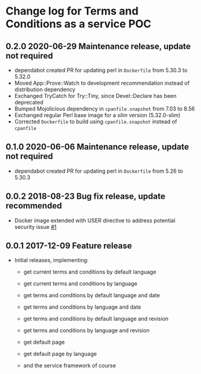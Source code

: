 # Change log for Terms and Conditions as a service POC

## 0.2.0 2020-06-29 Maintenance release, update not required

- dependabot created PR for updating perl in `Dockerfile` from 5.30.3 to 5.32.0
- Moved App::Prove::Watch to development recommendation instead of distribution dependency
- Exchanged TryCatch for Try::Tiny, since Devel::Declare has been deprecated
- Bumped Mojolicious dependency in `cpanfile.snapshot` from 7.03 to 8.56
- Exchanged regular Perl base image for a _slim_ version (5.32.0-slim)
- Corrected `Dockerfile` to build using `cpanfile.snapshot` instead of `cpanfile`

## 0.1.0 2020-06-06 Maintenance release, update not required

- dependabot created PR for updating perl in `Dockerfile` from 5.26 to 5.30.3

## 0.0.2 2018-08-23 Bug fix release, update recommended

- Docker image extended with USER directive to address potential security issue
  [#1](https://github.com/jonasbn/terms_and_conditions_as_a_service_poc/issues/1)

## 0.0.1 2017-12-09 Feature release

- Initial releases, implementing:

  - get current terms and conditions by default language
  - get current terms and conditions by language
  - get terms and conditions by default language and date
  - get terms and conditions by language and date
  - get terms and conditions by default language and revision
  - get terms and conditions by language and revision
  - get default page
  - get default page by language

  - and the service framework of course
